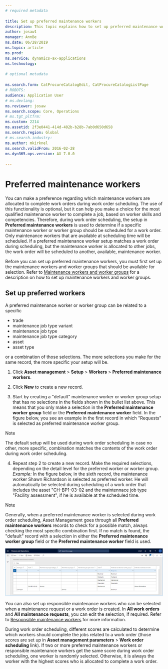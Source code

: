 ```yaml
---
# required metadata

title: Set up preferred maintenance workers
description: This topic explains how to set up preferred maintenance workers in Asset Management.
author: josaw1
manager: AnnBe
ms.date: 06/28/2019
ms.topic: article
ms.prod: 
ms.service: dynamics-ax-applications
ms.technology: 

# optional metadata

ms.search.form: CatProcureCatalogEdit, CatProcureCatalogListPage
# ROBOTS: 
audience: Application User
# ms.devlang: 
ms.reviewer: josaw
ms.search.scope: Core, Operations
# ms.tgt_pltfrm: 
ms.custom: 2214
ms.assetid: 2f3e0441-414d-402b-b28b-7ab0d650d658
ms.search.region: Global
# ms.search.industry: 
ms.author: mkirknel
ms.search.validFrom: 2016-02-28
ms.dyn365.ops.version: AX 7.0.0

---
```


# Preferred maintenance workers

You can make a preference regarding which maintenance workers are allocated to complete work orders during work order scheduling. The use of this functionality is optional, but it can help you make a choice for the most qualified maintenance worker to complete a job, based on worker skills and competencies. Therefore, during work order scheduling, the setup in **Preferred maintenance workers** is used to determine if a specific maintenance worker or worker group should be scheduled for a work order. Only maintenance workers that are available at scheduling time will be scheduled. If a preferred maintenance worker setup matches a work order during scheduling, but the maintenance worker is allocated to other jobs, the work order will be scheduled to another, available, maintenance worker.

Before you can set up preferred maintenance workers, you must first set up the maintenance workers and worker groups that should be available for selection. Refer to [Maintenance workers and worker groups](../setup-for-objects/workers-and-worker-groups.md) for a description on how to set up maintenance workers and worker groups.

## Set up preferred workers

A preferred maintenance worker or worker group can be related to a specific

- trade  
- maintenance job type variant  
- maintenance job type  
- maintenance job type category  
- asset  
- asset type  

or a combination of those selections. The more selections you make for the same record, the more specific your setup will be.

1. Click **Asset management** > **Setup** > **Workers** > **Preferred maintenance workers**.

2. Click **New** to create a new record.

3. Start by creating a "default" maintenance worker or worker group setup that has no selections in the fields shown in the bullet list above. This means that you only make a selection in the **Preferred maintenance worker group** field or the **Preferred maintenance worker** field. In the figure below, you see an example in the first record in which "Requests" is selected as preferred maintenance worker group.

>[!NOTE]
>The default setup will be used during work order scheduling in case no other, more specific, combination matches the contents of the work order during work order scheduling.

4. Repeat step 2 to create a new record. Make the required selections, depending on the detail level for the preferred worker or worker group. *Example:* In the figure below, in the sixth record, the maintenance worker Shawn Richardson is selected as preferred worker. He will automatically be selected during scheduling of a work order that includes the asset "CH-BP1-03-02 and the maintennace job type "Facility assessment", if he is available at the scheduled time.

>[!NOTE]
>Generally, when a preferred maintenance worker is selected during work order scheduling, Asset Management goes through all **Preferred maintenance workers** records to check for a possible match, always checking the most specific combination first. If no match is found, the "default" record with a selection in either the **Preferred maintenance worker group** field or the **Preferred maintenance worker** field is used.


![Figure 1](media/02-work-order-scheduling.png)

You can also set up responsible maintenance workers who can be selected when a maintenance request or a work order is created. In **All work orders** and **All maintenance requests**, you can edit the selection, if required. Refer to [Responsible maintenance workers](../setup-for-requests/responsible-workers.md) for more information.

During work order scheduling, different scores are calculated to determine which workers should complete the jobs related to a work order (those scores are set up in **Asset management parameters** > **Work order scheduling** link). If two or more preferred maintenance workers or responsible maintenance workers get the same score during work order scheduling, one worker is randomly selected. Otherwise, it is always the worker with the highest scores who is allocated to complete a work order.

